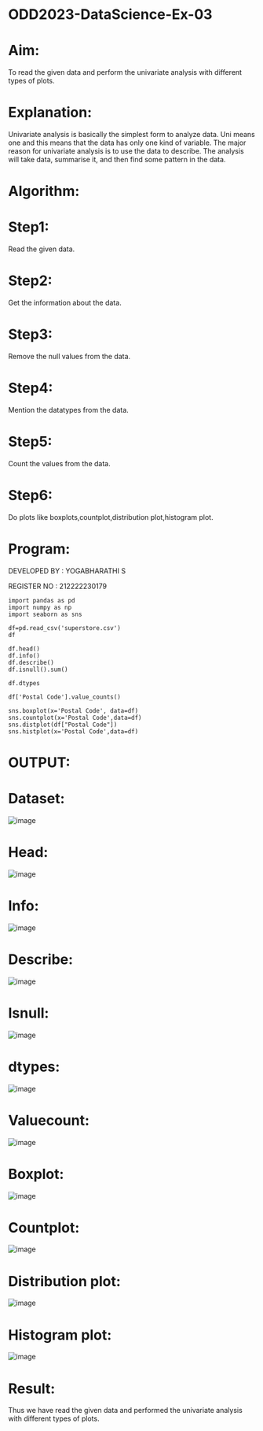 # ODD2023-DataScience-Ex-03
# Aim:
To read the given data and perform the univariate analysis with different types of plots.

# Explanation:
Univariate analysis is basically the simplest form to analyze data. Uni means one and this means that the data has only one kind of variable. The major reason for univariate analysis is to use the data to describe. The analysis will take data, summarise it, and then find some pattern in the data.

# Algorithm:
# Step1:
Read the given data.

# Step2:
Get the information about the data.

# Step3:
Remove the null values from the data.

# Step4:
Mention the datatypes from the data.

# Step5:
Count the values from the data.

# Step6:
Do plots like boxplots,countplot,distribution plot,histogram plot.

# Program:
DEVELOPED BY : YOGABHARATHI S

REGISTER NO : 212222230179
```
import pandas as pd
import numpy as np
import seaborn as sns

df=pd.read_csv('superstore.csv')
df

df.head()
df.info()
df.describe()
df.isnull().sum()

df.dtypes

df['Postal Code'].value_counts()

sns.boxplot(x='Postal Code', data=df)
sns.countplot(x='Postal Code',data=df)
sns.distplot(df["Postal Code"])
sns.histplot(x='Postal Code',data=df)
```
# OUTPUT:
# Dataset:
![image](https://github.com/Yogabharathi3/ODD2023-DataScience-Ex-03/assets/118899387/dab07356-02d3-482c-925d-f71090f0c8e5)

# Head:
![image](https://github.com/Yogabharathi3/ODD2023-DataScience-Ex-03/assets/118899387/c4bb4ae5-4e51-4b9a-a5f0-b3014cb648ec)

# Info:
![image](https://github.com/Yogabharathi3/ODD2023-DataScience-Ex-03/assets/118899387/6199aaf4-0268-4535-b4c4-3a6ef42b9141)

# Describe:
![image](https://github.com/Yogabharathi3/ODD2023-DataScience-Ex-03/assets/118899387/ae5c0f59-20eb-4944-af48-1dd2e95b9072)

# Isnull:
![image](https://github.com/Yogabharathi3/ODD2023-DataScience-Ex-03/assets/118899387/a5a98935-3097-4af6-8003-ac9d510c8fc2)

# dtypes:
![image](https://github.com/Yogabharathi3/ODD2023-DataScience-Ex-03/assets/118899387/49c3e822-cc10-4006-9bf1-67b01ac6456f)

# Valuecount:
![image](https://github.com/Yogabharathi3/ODD2023-DataScience-Ex-03/assets/118899387/04e3240c-4cad-4560-81f5-da78765ee284)

# Boxplot:
![image](https://github.com/Yogabharathi3/ODD2023-DataScience-Ex-03/assets/118899387/44f74bb3-d204-4f6a-8cb8-66405adad5a1)

# Countplot:
![image](https://github.com/Yogabharathi3/ODD2023-DataScience-Ex-03/assets/118899387/fd880d66-572b-4ee2-9076-f87314fb9b16)

# Distribution plot:
![image](https://github.com/Yogabharathi3/ODD2023-DataScience-Ex-03/assets/118899387/2b383bc1-a9cd-4daf-90ba-94123fbe416b)

# Histogram plot:
![image](https://github.com/Yogabharathi3/ODD2023-DataScience-Ex-03/assets/118899387/07e83a45-f8f1-4378-a4a0-f2c37a44d935)

# Result:
Thus we have read the given data and performed the univariate analysis with different types of plots.
